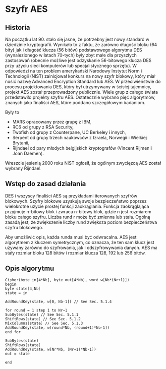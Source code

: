 # Szyfr AES

## Historia

Na początku lat 90. stało się jasne, że potrzebny jest nowy standard w dziedzinie kryptografii. Wynikało to z faktu, że zarówno długość bloku (64 bity)
 jak i długość klucza (56 bitów) podstawowego algorytmu DES (wynalezionego w latach 70-tych) były zbyt małe dla przyszłych zastosowań (obecnie możliwe jest odzyskanie 56-bitowego klucza DES przy użyciu sieci komputerów lub specjalistycznego sprzętu). W odpowiedzi na ten problem amerykański Narodowy Instytut Norm i Technologii (NIST) zainicjował
konkurs na nowy szyfr blokowy, który miał nosić nazwę Advanced Encryption Standard lub AES.
W przeciwieństwie do procesu projektowania DES, który był utrzymywany w ścisłej tajemnicy, projekt AES
został przeprowadzony publicznie. Wiele grup z całego świata przedstawiło projekty szyfru AES.
Ostatecznie wybrano pięć algorytmów, znanych jako finaliści AES, które poddano szczegółowym badaniom.

Były to
- MARS opracowany przez grupę z IBM,
- RC6 od grupy z RSA Security,
- Twofish od grupy z Counterpane, UC Berkeley i innych,
- Serpent od grupy trzech naukowców z Izraela, Norwegii i Wielkiej Brytanii,
- Rijndael od pary młodych belgijskich kryptografów (Vincent Rijmen i Joan Daemen).

Wreszcie jesienią 2000 roku NIST ogłosił, że ogólnym zwycięzcą AES został wybrany
Rijndael.

## Wstęp do zasad działania

DES i wszyscy finaliści AES są przykładami iterowanych szyfrów blokowych. Szyfry blokowe uzyskują
swoje bezpieczeństwo poprzez wielokrotne użycie prostej funkcji zaokrąglania. Funkcja zaokrąglająca przyjmuje n-bitowy blok
i zwraca n-bitowy blok, gdzie n jest rozmiarem bloku całego szyfru. Liczba rund
r może być zmienna lub stała. Ogólną zasadą jest, że zwiększenie liczby rund zwiększa
poziom bezpieczeństwa szyfru blokowego.

Aby umożliwić opis, każda runda musi być odwracalna. AES jest algorytmem z kluczem symetrycznym, co oznacza, że ten sam klucz jest używany zarówno do szyfrowania, jak i odszyfrowywania danych. AES ma stały rozmiar bloku 128 bitów i rozmiar klucza 128, 192 lub 256 bitów.

## Opis algorytmu

```
Cipher(byte in[4*Nb], byte out[4*Nb], word w[Nb*(Nr+1)])
begin
byte state[4,Nb]
state = in

AddRoundKey(state, w[0, Nb-1]) // See Sec. 5.1.4

for round = 1 step 1 to Nr–1
SubBytes(state) // See Sec. 5.1.1
ShiftRows(state) // See Sec. 5.1.2
MixColumns(state) // See Sec. 5.1.3
AddRoundKey(state, w[round*Nb, (round+1)*Nb-1])
end for

SubBytes(state)
ShiftRows(state)
AddRoundKey(state, w[Nr*Nb, (Nr+1)*Nb-1])
out = state

end
```
